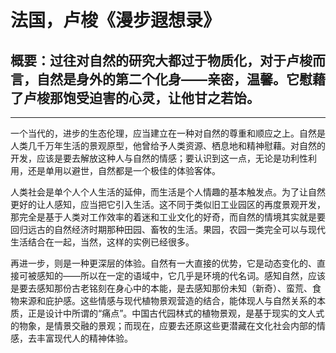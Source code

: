 # 法国，卢梭《漫步遐想录》

## 概要：过往对自然的研究大都过于物质化，对于卢梭而言，自然是身外的第二个化身——亲密，温馨。它慰藉了卢梭那饱受迫害的心灵，让他甘之若饴。

* * *

一个当代的，进步的生态伦理，应当建立在一种对自然的尊重和顺应之上。自然是人类几千万年生活的景观原型，他曾给予人类资源、栖息地和精神慰藉。对自然的开发，应该是要去解放这种人与自然的情感；要认识到这一点，无论是功利性利用，还是单用以避世，自然都是一个极佳的体验客体。

  人类社会是单个人个人生活的延伸，而生活是个人情趣的基本触发点。为了让自然更好的让人感知，应当把它引入生活。这不同于类似旧工业园区的再度景观开发，那完全是基于人类对工作效率的着迷和工业文化的好奇，而自然的情境其实就是要回归远古的自然经济时期那种田园、畜牧的生活。果园，农园一类完全可以与现代生活结合在一起，当然，这样的实例已经很多。

  再进一步，则是一种更深层的体验。自然有一大直接的优势，它是动态变化的、直接可被感知的——所以在一定的语域中，它几乎是环境的代名词。感知自然，应该是要去感知那份古老铭刻在身心中的本能，是去感知那份未知（新奇）、蛮荒、食物来源和庇护感。这些情感与现代植物景观营造的结合，能体现人与自然关系的本质，正是设计中所谓的“痛点”。中国古代园林式的植物景观，是基于现实的文人式的物象，是情景交融的景观；而现在，应要去还原这些更潜藏在文化社会内部的情感，去丰富现代人的精神体验。
